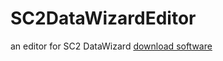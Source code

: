 # SC2DataWizardEditor
an editor for SC2 DataWizard
[download software](https://github.com/ttoyou/SC2DataWizardEditor/blob/master/%E9%93%B6%E6%B2%B3%E7%BC%96%E8%BE%91%E5%99%A8%E6%95%B0%E6%8D%AE%E5%90%91%E5%AF%BC%E4%BA%A7%E7%94%9F%E5%99%A8%E6%96%B0%E7%89%881.0.10.22.zip)
